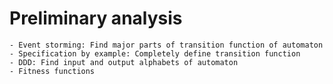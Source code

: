 # Preliminary analysis

```admonish info "Ideas"
- Event storming: Find major parts of transition function of automaton
- Specification by example: Completely define transition function
- DDD: Find input and output alphabets of automaton
- Fitness functions
```
